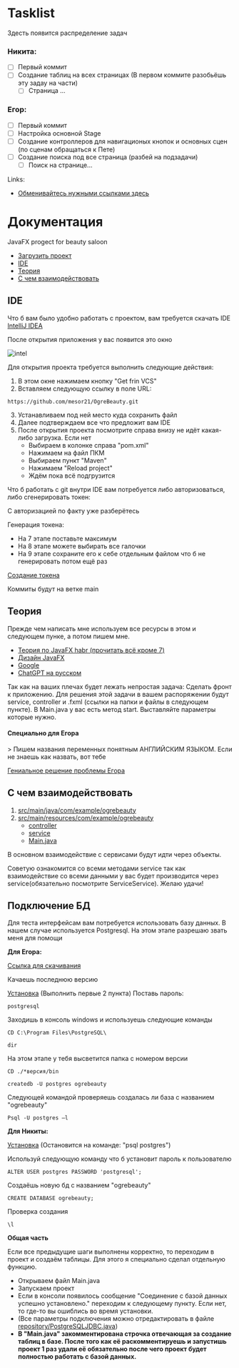 # Tasklist

Здесть появится распределение задач

### Никита:

- [ ] Первый коммит
- [ ] Создание таблиц на всех страницах (В первом коммите разобьёшь эту задау на части)
   - [ ] Страница ...

### Егор:

- [ ] Первый коммит
- [ ] Настройка основной Stage
- [ ] Создание контроллеров для навигационых кнопок и основных сцен (по сценам обращаться к Пете) 
- [ ] Создание поиска под все страница (разбей на подзадачи)
   - [ ] Поиск на странице...

Links:
* [Обменивайтесь нужными ссылками здесь](https://github.com/mesor21/OgreBeauty)

# Документация
JavaFX progect for beauty saloon

* [Загрузить проект](https://github.com/mesor21/OgreBeauty#%D0%B7%D0%B0%D0%B3%D1%80%D1%83%D0%B7%D0%B8%D1%82%D1%8C-%D0%BF%D1%80%D0%BE%D0%B5%D0%BA%D1%82)
* [IDE](https://github.com/mesor21/OgreBeauty#ide)
* [Теория](https://github.com/mesor21/OgreBeauty#%D1%82%D0%B5%D0%BE%D1%80%D0%B8%D1%8F)
* [С чем взаимодействовать](https://github.com/mesor21/OgreBeauty#%D1%81-%D1%87%D0%B5%D0%BC-%D0%B2%D0%B7%D0%B0%D0%B8%D0%BC%D0%BE%D0%B4%D0%B5%D0%B9%D1%81%D1%82%D0%B2%D0%BE%D0%B2%D0%B0%D1%82%D1%8C)


## IDE

Что б вам было удобно работать с проектом, вам требуется скачать IDE [IntelliJ IDEA](https://www.jetbrains.com/idea/download)

После открытия приложения у вас появится это окно

![intel](https://learn.microsoft.com/ru-ru/azure/hdinsight/spark/media/apache-spark-create-standalone-application/spark-1.png)

Для открытия проекта требуется выполнить следующие действия:
1. В этом окне нажимаем кнопку "Get frin VCS"
2. Вставляем следующую ссылку в поле URL:
```
https://github.com/mesor21/OgreBeauty.git 
```
3. Устанавливаем под ней место куда сохранить файл
4. Далее подтверждаем все что предложит вам IDE
5. После открытия проекта посмотрите справа внизу не идёт какая-либо загрузка. Если нет
   * Выбираем в колонке справа "pom.xml"
   * Нажимаем на файл ПКМ
   * Выбираем пункт "Maven"
   * Нажимаем "Reload project"
   * Ждём пока всё подгрузится

Что б работать с git внутри IDE вам потребуется либо авторизоваться, либо сгенерировать токен:

С авторизацией по факту уже разберётесь

Генерация токена:
* На 7 этапе поставьте максимум
* На 8 этапе можете выбирать все галочки
* На 9 этапе сохраните его к себе отдельным файлом что б не генерировать потом ещё раз

[Создание токена](https://docs.github.com/en/authentication/keeping-your-account-and-data-secure/creating-a-personal-access-token)

Коммиты будут на ветке main

## Теория

Прежде чем написать мне используем все ресурсы в этом и следующем пунке, а потом пишем мне.
* [Теория по JavaFX habr (прочитать всё кроме 7)](https://habr.com/ru/post/474498)
* [Дизайн JavaFX](https://habr.com/ru/company/first/blog/673608/)
* [Google](https://google.com)
* [ChatGPT на русском](https://t.me/RussiaChatGPTBot)


Так как на ваших плечах будет лежать непростая задача:
Сделать фронт к приложению. Для решения этой задачи в вашем распоряжении будут service, controller и .fxml (ссылки на папки и файлы в следующем пункте).
В Main.java у вас есть метод start. Выставляйте параметры которые нужно.


<h4>Специально для Егора</h2>>
Пишем названия переменных понятным АНГЛИЙСКИМ ЯЗЫКОМ. Если не знаешь как назвать, вот тебе

[Гениальное решение проблемы Егора](https://translate.google.com/)

## С чем взаимодействовать


1. [src/main/java/com/example/ogrebeauty](https://github.com/mesor21/OgreBeauty/tree/main/src/main/resources/com/example/ogrebeauty)
2. [src/main/resources/com/example/ogrebeauty](https://github.com/mesor21/OgreBeauty/tree/main/src/main/java/com/example/ogrebeauty)
   * [controller](https://github.com/mesor21/OgreBeauty/tree/main/src/main/java/com/example/ogrebeauty/controller)
   * [service](https://github.com/mesor21/OgreBeauty/tree/main/src/main/java/com/example/ogrebeauty/service)
   * [Main.java](https://github.com/mesor21/OgreBeauty/blob/main/src/main/java/com/example/ogrebeauty/Main.java)

В основном взаимодействие с сервисами будут идти через объекты.


Советую ознакомится со всеми методами service так как взаимодействие со всеми данными у вас будет производится через service(обязательно посмотрите ServiceService).
Желаю удачи!

## Подключение БД

Для теста интерфейсам вам потребуется использовать базу данных. В нашем случае используется Postgresql.
На этом этапе разрешаю звать меня для помощи

**Для Егора:**

[Ссылка для скачивания](https://www.enterprisedb.com/downloads/postgres-postgresql-downloads)

Качаешь последнюю версию

[Установка](https://winitpro.ru/index.php/2019/10/25/ustanovka-nastrojka-postgresql-v-windows/)
(Выполнить первые 2 пункта)
Поставь пароль:
```
postgresql
```
Заходишь в консоль windows и используешь следующие команды
```
CD C:\Program Files\PostgreSQL\
```
```
dir
```
На этом этапе у тебя высветится папка с номером версии
```
CD ./*версия/bin
```
```
createdb -U postgres ogrebeauty
```

Следующей командой проверяешь создалась ли база с названием "ogrebeauty"
```
Psql -U postgres –l
```

**Для Никиты:**

[Установка](https://dataschool.com/learn-sql/how-to-start-a-postgresql-server-on-mac-os-x/)
(Остановится на команде: "psql postgres")

Используй следующую команду что б установит пароль к пользователю
```
ALTER USER postgres PASSWORD 'postgresql';
```
Создаёшь новую бд с названием "ogrebeauty"
```
CREATE DATABASE ogrebeauty;
```
Проверка создания
```
\l
```

**Общая часть**

Если все предыдущие шаги выполнены корректно, то переходим в проект и создаём таблицы. Для этого я специально сделал отдельную функцию.
* Открываем файл Main.java
* Запускаем проект
* Если в консоли появилось сообщение "Соединение с базой данных успешно установлено." переходим к следующему пункту. Если нет, то где-то вы ошиблись во время установки.
* (Все параметры подключения можно отредактировать в файле [repository/PostgreSQLJDBC.java](https://github.com/mesor21/OgreBeauty/blob/main/src/main/java/com/example/ogrebeauty/repository/PostgreSQLJDBC.java))
* **В "Main.java" закомментирована строчка отвечающая за создание таблиц в базе. После того как её раскомментируешь и запустишь проект 1 раз удали её обязательно после чего проект будет полностью работать с базой данных.**
